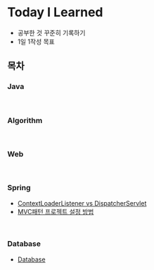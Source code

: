 # Today I Learned
-  공부한 것 꾸준히 기록하기
- 1일 1작성 목표

## 목차


### Java

<br>

### Algorithm

<br>

### Web

<br>

### Spring
- [ContextLoaderListener vs DispatcherServlet](Spring/ContextLoaderListener%20vs%20DispatcherServlet.md)
- [MVC패턴 프로젝트 설정 방법](Spring/MVC패턴%20프로젝트%20설정%20방법.md)

<br>

### Database 
- [Database](Database/Database.md#database)

 
